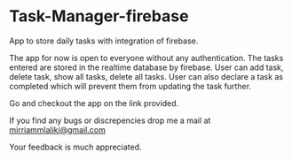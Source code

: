 # Task-Manager-firebase
App to store daily tasks with integration of firebase.

The app for now is open to everyone without any authentication. The tasks entered are stored in the realtime database by firebase. User can add task, delete task, show all tasks, delete all tasks. User can also declare a task as completed which will prevent them from updating the task further.

Go and checkout the app on the link provided.

If you find any bugs or discrepencies drop me a mail at mirriammlaliki@gmail.com

Your feedback is much appreciated.